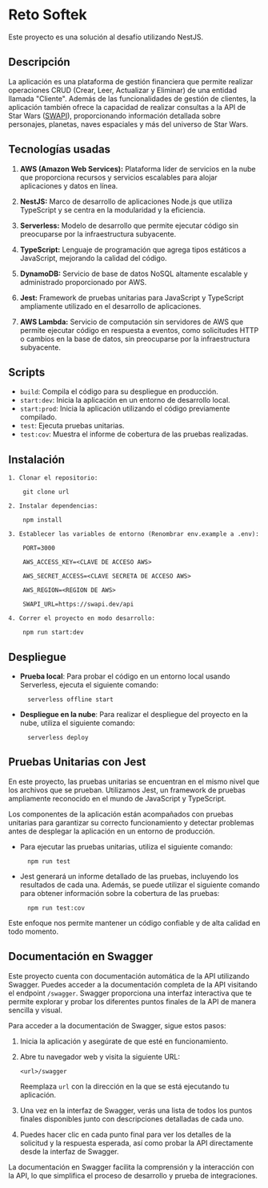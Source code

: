
 # Reto Softek
 
Este proyecto es una solución al desafío utilizando NestJS.

## Descripción

La aplicación es una plataforma de gestión financiera que permite realizar operaciones CRUD (Crear, Leer, Actualizar y Eliminar) de una entidad llamada "Cliente". Además de las funcionalidades de gestión de clientes, la aplicación también ofrece la capacidad de realizar consultas a la API de Star Wars ([SWAPI](https://swapi.dev/)), proporcionando información detallada sobre personajes, planetas, naves espaciales y más del universo de Star Wars.

## Tecnologías usadas

1.  **AWS (Amazon Web Services):** Plataforma líder de servicios en la nube que proporciona recursos y servicios escalables para alojar aplicaciones y datos en línea.
    
2.  **NestJS:** Marco de desarrollo de aplicaciones Node.js que utiliza TypeScript y se centra en la modularidad y la eficiencia.
    
3.  **Serverless:** Modelo de desarrollo que permite ejecutar código sin preocuparse por la infraestructura subyacente.
    
4.  **TypeScript:** Lenguaje de programación que agrega tipos estáticos a JavaScript, mejorando la calidad del código.
    
5.  **DynamoDB:** Servicio de base de datos NoSQL altamente escalable y administrado proporcionado por AWS.
    
6.  **Jest:** Framework de pruebas unitarias para JavaScript y TypeScript ampliamente utilizado en el desarrollo de aplicaciones.

7. **AWS Lambda:** Servicio de computación sin servidores de AWS que permite ejecutar código en respuesta a eventos, como solicitudes HTTP o cambios en la base de datos, sin preocuparse por la infraestructura subyacente.

## Scripts

-  `build`: Compila el código para su despliegue en producción. 
-  `start:dev`: Inicia la aplicación en un entorno de desarrollo local.
-  `start:prod`: Inicia la aplicación utilizando el código previamente compilado. 
-  `test`: Ejecuta pruebas unitarias. 
-  `test:cov`: Muestra el informe de cobertura de las pruebas realizadas.

## Instalación

 ``1. Clonar el repositorio:`` 

		git clone url
 ``2. Instalar dependencias:`` 

		npm install

`3. Establecer las variables de entorno (Renombrar env.example a .env):`

		PORT=3000

		AWS_ACCESS_KEY=<CLAVE DE ACCESO AWS>

		AWS_SECRET_ACCESS=<CLAVE SECRETA DE ACCESO AWS>

		AWS_REGION=<REGION DE AWS>

		SWAPI_URL=https://swapi.dev/api
		
`4. Correr el proyecto en modo desarrollo:`

		npm run start:dev
	
## Despliegue

- **Prueba local**: Para probar el código en un entorno local usando Serverless, ejecuta el siguiente comando:

		serverless offline start	
- **Despliegue en la nube**: Para realizar el despliegue del proyecto en la nube, utiliza el siguiente comando:

		serverless deploy

## Pruebas Unitarias con Jest

En este proyecto, las pruebas unitarias se encuentran en el mismo nivel que los archivos que se prueban. Utilizamos Jest, un framework de pruebas ampliamente reconocido en el mundo de JavaScript y TypeScript.

Los componentes de la aplicación están acompañados con pruebas unitarias para garantizar su correcto funcionamiento y detectar problemas antes de desplegar la aplicación en un entorno de producción.
- Para ejecutar las pruebas unitarias, utiliza el siguiente comando:

		npm run test

- Jest generará un informe detallado de las pruebas, incluyendo los resultados de cada una. Además, se puede utilizar el siguiente comando para obtener información sobre la cobertura de las pruebas:

		npm run test:cov


Este enfoque nos permite mantener un código confiable y de alta calidad en todo momento.
## Documentación en Swagger

Este proyecto cuenta con documentación automática de la API utilizando Swagger. Puedes acceder a la documentación completa de la API visitando el endpoint `/swagger`. Swagger proporciona una interfaz interactiva que te permite explorar y probar los diferentes puntos finales de la API de manera sencilla y visual.

Para acceder a la documentación de Swagger, sigue estos pasos:

1.  Inicia la aplicación y asegúrate de que esté en funcionamiento.
    
2.  Abre tu navegador web y visita la siguiente URL:
        
    `<url>/swagger` 
    
    Reemplaza `url` con la dirección en la que se está ejecutando tu aplicación.
    
3.  Una vez en la interfaz de Swagger, verás una lista de todos los puntos finales disponibles junto con descripciones detalladas de cada uno.
    
4.  Puedes hacer clic en cada punto final para ver los detalles de la solicitud y la respuesta esperada, así como probar la API directamente desde la interfaz de Swagger.
    
La documentación en Swagger facilita la comprensión y la interacción con la API, lo que simplifica el proceso de desarrollo y prueba de integraciones.
